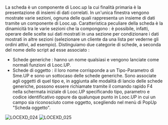 
La scheda è un componente di Looc.up la cui finalità primaria è la presentazione di insiemi di dati correlati. In un'unica finestra vengono mostrate varie sezioni, ognuna delle quali rappresenta un insieme di dati tramite un componente di Looc.up.
Caratteristica peculiare della scheda è la dinamicità tra le varie sezioni che la compongono :  è possibile, infatti, operare delle scelte sui dati mostrati in una sezione per condizionare i dati mostrati in altre sezioni (selezionare un cliente da una lista per vederne gli ordini attivi, ad esempio).
Distinguiamo due categorie di schede, a seconda del nome dello script ad esse associato : 
- Schede generiche :  hanno un nome qualsiasi e vengono lanciate come normali funzioni di Looc.UP.
- Schede di oggetto :  il loro nome corrisponde a un Tipo-Parametro di Sme.UP e sono un sottocaso delle schede generiche. Sono associate agli oggetti di quel tipo e, in aggiunta alle modalità di lancio delle schede generiche, possono essere richiamate tramite il comando rapido F4 nella schermata iniziale di Looc.UP specificando tipo, parametro e codice identificativo oppure da qualunque punto in Looc.UP in cui un campo sia riconosciuto come oggetto, scegliendo nel menù di PopUp "Scheda oggetto".

![LOCEXD_024](https://doc.smeup.com/immagini/MBDOC_OPE-LOCEXD_01/LOCEXD_024.png)
![LOCEXD_025](https://doc.smeup.com/immagini/MBDOC_OPE-LOCEXD_01/LOCEXD_025.png)
